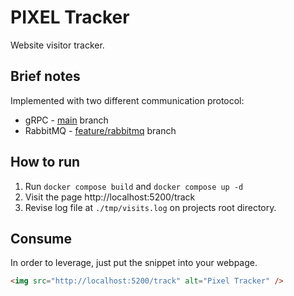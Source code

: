 # PIXEL Tracker

Website visitor tracker.

## Brief notes

Implemented with two different communication protocol: 
- gRPC - [main](https://github.com/mirivhbv/pixel-tracker/tree/main) branch
- RabbitMQ - [feature/rabbitmq](https://github.com/mirivhbv/pixel-tracker/tree/feature/rabbitmq) branch


## How to run

1. Run `docker compose build` and `docker compose up -d`
2. Visit the page http://localhost:5200/track
3. Revise log file at `./tmp/visits.log` on projects root directory.

## Consume

In order to leverage, just put the snippet into your webpage.

```html
<img src="http://localhost:5200/track" alt="Pixel Tracker" />
```
